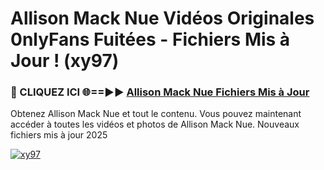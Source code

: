 # Allison Mack Nue Vidéos Originales 0nlyFans Fuitées - Fichiers Mis à Jour ! (xy97)

<h3>🔴 CLIQUEZ ICI 🌐==►► <a href="https://tinyurl.com/2pmr4ezf" rel="nofollow">Allison Mack Nue Fichiers Mis à Jour</a></h3>

Obtenez Allison Mack Nue et tout le contenu. Vous pouvez maintenant accéder à toutes les vidéos et photos de Allison Mack Nue. Nouveaux fichiers mis à jour 2025

[![xy97](https://i.imgur.com/6SNvagu.gif)](https://tinyurl.com/2pmr4ezf)
